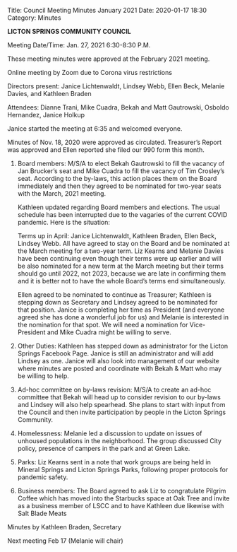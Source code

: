 Title: Council Meeting Minutes January 2021
Date: 2020-01-17 18:30
Category: Minutes


**LICTON SPRINGS COMMUNITY COUNCIL**

Meeting Date/Time: Jan. 27, 2021 6:30-8:30 P.M.

These meeting minutes were approved at the February 2021 meeting.

Online meeting by Zoom due to Corona virus restrictions

Directors present: Janice Lichtenwaldt, Lindsey Webb, Ellen Beck, Melanie Davies, and Kathleen Braden

Attendees: Dianne Trani, Mike Cuadra, Bekah and Matt Gautrowski, Osboldo Hernandez, Janice Holkup

Janice started the meeting at 6:35 and welcomed everyone.  

Minutes of Nov. 18, 2020 were approved as circulated.  Treasurer’s Report was approved and Ellen reported she filed our 990 form this month. 

1. Board members: M/S/A to elect Bekah Gautrowski to fill the vacancy of Jan Brucker’s seat and Mike Cuadra to fill the vacancy of Tim Crosley’s seat.  According to the by-laws, this action places them on the Board immediately and then they agreed to be nominated for two-year seats with the March, 2021 meeting.

    Kathleen updated regarding Board members and elections. The usual schedule has been interrupted due to the vagaries of the current COVID pandemic.  Here is the situation:

    Terms up in April: Janice Lichtenwaldt, Kathleen Braden, Ellen Beck, Lindsey Webb. All have agreed to stay on the Board and be nominated at the March meeting for a two-year term. Liz Kearns and Melanie Davies have been continuing even though their terms were up earlier and will be also nominated for a new term at the March meeting but their terms should go until 2022, not 2023, because we are late in confirming them and it is better not to have the whole Board’s terms end simultaneously.

    Ellen agreed to be nominated to continue as Treasurer; Kathleen is stepping down as Secretary and Lindsey agreed to be nominated for that position. Janice is completing her time as President (and everyone agreed she has done a wonderful job for us) and Melanie is interested in the nomination for that spot.  We will need a nomination for Vice-President and Mike Cuadra might be willing to serve.

2. Other Duties: Kathleen has stepped down as administrator for the Licton Springs Facebook Page.  Janice is still an administrator and will add Lindsey as one. Janice will also look into management of our website where minutes are posted and coordinate with Bekah & Matt who may be willing to help.

3. Ad-hoc committee on by-laws revision: M/S/A to create an ad-hoc committee that Bekah will head up to consider revision to our by-laws and Lindsey will also help spearhead. She plans to start with input from the Council and then invite participation by people in the Licton Springs Community.

4. Homelessness: Melanie led a discussion to update on issues of unhoused populations in the neighborhood. The group discussed City policy, presence of campers in the park and at Green Lake.  

5. Parks: Liz Kearns sent in a note that work groups are being held in Mineral Springs and Licton Springs Parks, following proper protocols for pandemic safety.

6. Business members: The Board agreed to ask Liz to congratulate Pilgrim Coffee which has moved into the Starbucks space at Oak Tree and invite as a business member of LSCC and to have Kathleen due likewise with Salt Blade Meats

Minutes by Kathleen Braden, Secretary

Next meeting Feb 17 (Melanie will chair)

